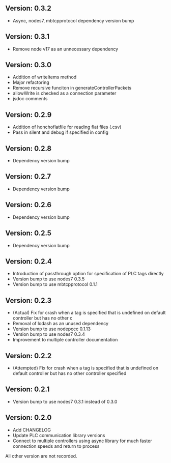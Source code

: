 Version: 0.3.2
--------------
- Async, nodes7, mbtcpprotocol dependency version bump

Version: 0.3.1
--------------
- Remove node v17 as an unnecessary dependency

Version: 0.3.0
--------------
- Addition of writeItems method
- Major refactoring
- Remove recursive funciton in generateControllerPackets
- allowWrite is checked as a connection parameter
- jsdoc comments

Version: 0.2.9
--------------
- Addition of honchoflatfile for reading flat files (.csv)
- Pass in silent and debug if specified in config

Version: 0.2.8
--------------
- Dependency version bump

Version: 0.2.7
--------------
- Dependency version bump

Version: 0.2.6
--------------
- Dependency version bump

Version: 0.2.5
--------------
- Dependency version bump

Version: 0.2.4
--------------
- Introduction of passthrough option for specification of PLC tags directly
- Version bump to use nodes7 0.3.5
- Version bump to use mbtcpprotocol 0.1.1

Version: 0.2.3
--------------
- (Actual) Fix for crash when a tag is specified that is undefined on default controller but has no other c
- Removal of lodash as an unused dependency
- Version bump to use nodepccc 0.1.13
- Version bump to use nodes7 0.3.4
- Improvement to multiple controller documentation

Version: 0.2.2
--------------
- (Attempted) Fix for crash when a tag is specified that is undefined on default controller but has no other controller specified

Version: 0.2.1
--------------
- Version bump to use nodes7 0.3.1 instead of 0.3.0

Version: 0.2.0
--------------
- Add CHANGELOG
- Update PLC communication library versions
- Connect to multiple controllers using async library for much faster connection speeds and return to process

All other version are not recorded.
